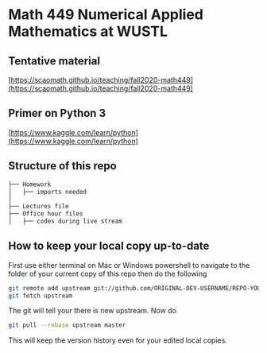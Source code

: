 # Math 449 Numerical Applied Mathematics at WUSTL

## Tentative material
[https://scaomath.github.io/teaching/fall2020-math449](https://scaomath.github.io/teaching/fall2020-math449)

## Primer on Python 3
[https://www.kaggle.com/learn/python](https://www.kaggle.com/learn/python)

## Structure of this repo
```bash
├── Homework
│   ├── imports needed
│  
├── Lectures file
├── Office hour files
│   ├── codes during live stream

```

## How to keep your local copy up-to-date
First use either terminal on Mac or Windows powershell to navigate to the folder of your current copy of this repo
then do the following
```bash
git remote add upstream git://github.com/ORIGINAL-DEV-USERNAME/REPO-YOU-FORKED-FROM.git
git fetch upstream
```
The git will tell your there is new upstream. Now do 
```bash
git pull --rebase upstream master
```
This will keep the version history even for your edited local copies.
